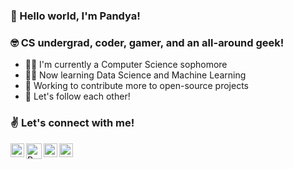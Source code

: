 ### 👋 Hello world, I'm Pandya! 

### 🤓 CS undergrad, coder, gamer, and an all-around geek!

- 👨‍🎓 I'm currently a Computer Science sophomore
- 👨‍💻 Now learning Data Science and Machine Learning
- 🔨 Working to contribute more to open-source projects
- 🤝 Let's follow each other!

### ✌ Let's connect with me!

[<img align="left" alt="Pandya Athallah Erlambang | LinkedIn" width="22px" src="https://lh3.googleusercontent.com/proxy/Sa9Epjp2MmeerNtHpYVJ2LXDQXGJy5hRfZnqd3m26asGsI3bvRYDesdv6UeX90FtRxtHXKr9JBGpar8AItOQNPhXv3LTL30dP7MAbbB3JNu9I1x4trHhhqnXHQHIZVW7-zw" />][linkedin]
[<img align="left" alt="Pandya Athallah Erlambang | Twitter" width="25px" src="https://assets.stickpng.com/thumbs/580b57fcd9996e24bc43c53e.png" />][twitter]
[<img align="left" alt="Pandya Athallah Erlambang | Instagram" width="22px" src="https://cdn.jsdelivr.net/npm/simple-icons@v3/icons/instagram.svg" />][instagram]
[<img align="left" alt="Pandya Athallah Erlambang | Steam" width="22px" src="https://cdn.jsdelivr.net/npm/simple-icons@v3/icons/steam.svg" />][steam]

[linkedin]: https://linkedin.com/in/pandyaae
[twitter]: https://twitter.com/pandya_ae
[instagram]: https://instagram.com/pandya.ae
[steam]: https://steamcommunity.com/id/panthaer
